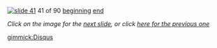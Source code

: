 [![slide 41](https://dl.dropboxusercontent.com/u/2977490/presentations/cookbook/img41.jpg)](42.md)
41 of 90
[beginning](01.md)
[end](89.md)

_Click on the image for the [next slide](42.md), or click [here for the previous one](40.md)_

[gimmick:Disqus](theodox-github)